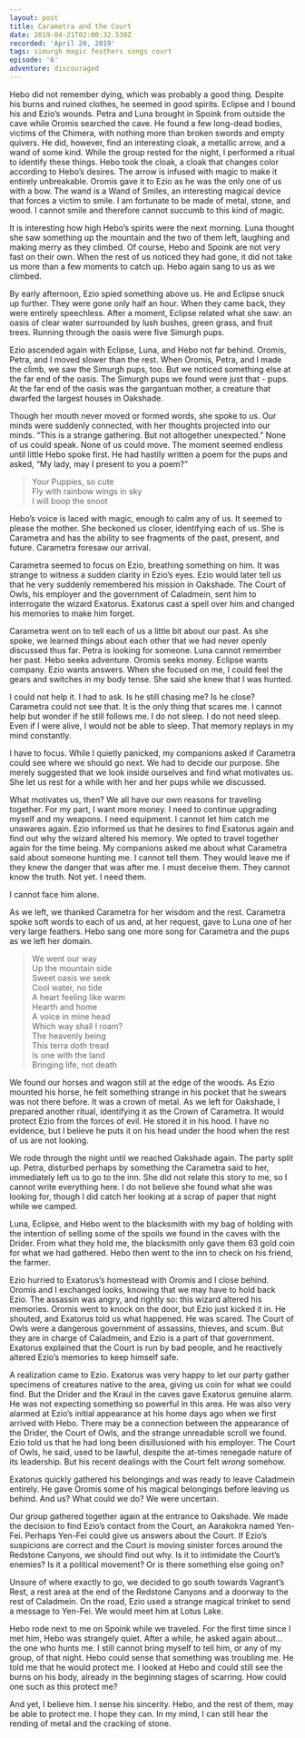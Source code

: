 ```yaml
---
layout: post
title: Carametra and the Court
date: 2019-04-21T02:00:32.530Z
recorded: 'April 20, 2019'
tags: simurgh magic feathers songs court
episode: '6'
adventure: discouraged
---
```

Hebo did not remember dying, which was probably a good thing. Despite his burns and ruined clothes, he seemed in good spirits. Eclipse and I bound his and Ezio’s wounds. Petra and Luna brought in Spoink from outside the cave while Oromis searched the cave. He found a few long-dead bodies, victims of the Chimera, with nothing more than broken swords and empty quivers. He did, however, find an interesting cloak, a metallic arrow, and a wand of some kind. While the group rested for the night, I performed a ritual to identify these things. Hebo took the cloak, a cloak that changes color according to Hebo’s desires. The arrow is infused with magic to make it entirely unbreakable. Oromis gave it to Ezio as he was the only one of us with a bow. The wand is a Wand of Smiles, an interesting magical device that forces a victim to smile. I am fortunate to be made of metal, stone, and wood. I cannot smile and therefore cannot succumb to this kind of magic.

It is interesting how high Hebo’s spirits were the next morning. Luna thought she saw something up the mountain and the two of them left, laughing and making merry as they climbed. Of course, Hebo and Spoink are not very fast on their own. When the rest of us noticed they had gone, it did not take us more than a few moments to catch up. Hebo again sang to us as we climbed.

By early afternoon, Ezio spied something above us. He and Eclipse snuck up further. They were gone only half an hour. When they came back, they were entirely speechless. After a moment, Eclipse related what she saw: an oasis of clear water surrounded by lush bushes, green grass, and fruit trees. Running through the oasis were five Simurgh pups.

Ezio ascended again with Eclipse, Luna, and Hebo not far behind. Oromis, Petra, and I moved slower than the rest. When Oromis, Petra, and I made the climb, we saw the Simurgh pups, too. But we noticed something else at the far end of the oasis. The Simurgh pups we found were just that - pups. At the far end of the oasis was the gargantuan mother, a creature that dwarfed the largest houses in Oakshade. 

Though her mouth never moved or formed words, she spoke to us. Our minds were suddenly connected, with her thoughts projected into our minds. “This is a strange gathering. But not altogether unexpected.” None of us could speak. None of us could move. The moment seemed endless until little Hebo spoke first. He had hastily written a poem for the pups and asked, “My lady, may I present to you a poem?”

> Your Puppies, so cute<br>
> Fly with rainbow wings in sky<br>
> I will boop the snoot

Hebo’s voice is laced with magic, enough to calm any of us. It seemed to please the mother. She beckoned us closer, identifying each of us. She is Carametra and has the ability to see fragments of the past, present, and future. Carametra foresaw our arrival.

Carametra seemed to focus on Ezio, breathing something on him. It was strange to witness a sudden clarity in Ezio’s eyes. Ezio would later tell us that he very suddenly remembered his mission in Oakshade. The Court of Owls, his employer and the government of Caladmein, sent him to interrogate the wizard Exatorus. Exatorus cast a spell over him and changed his memories to make him forget. 

Carametra went on to tell each of us a little bit about our past. As she spoke, we learned things about each other that we had never openly discussed thus far. Petra is looking for someone. Luna cannot remember her past. Hebo seeks adventure. Oromis seeks money. Eclipse wants company. Ezio wants answers. When she focused on me, I could feel the gears and switches in my body tense. She said she knew that I was hunted.

I could not help it. I had to ask. Is he still chasing me? Is he close? Carametra could not see that. It is the only thing that scares me. I cannot help but wonder if he still follows me. I do not sleep. I do not need sleep. Even if I were alive, I would not be able to sleep. That memory replays in my mind constantly.

I have to focus. While I quietly panicked, my companions asked if Carametra could see where we should go next. We had to decide our purpose. She merely suggested that we look inside ourselves and find what motivates us. She let us rest for a while with her and her pups while we discussed. 

What motivates us, then? We all have our own reasons for traveling together. For my part, I want more money. I need to continue upgrading myself and my weapons. I need equipment. I cannot let him catch me unawares again. Ezio informed us that he desires to find Exatorus again and find out why the wizard altered his memory. We opted to travel together again for the time being. My companions asked me about what Carametra said about someone hunting me. I cannot tell them. They would leave me if they knew the danger that was after me. I must deceive them. They cannot know the truth. Not yet. I need them. 

I cannot face him alone.

As we left, we thanked Carametra for her wisdom and the rest. Carametra spoke soft words to each of us and, at her request, gave to Luna one of her very large feathers. Hebo sang one more song for Carametra and the pups as we left her domain.

> We went our way<br>
> Up the mountain side<br>
> Sweet oasis we seek<br>
> Cool water, no tide<br>
> A heart feeling like warm<br> 
> Hearth and home<br>
> A voice in mine head<br>
> Which way shall I roam?<br>
> The heavenly being<br>
> This terra doth tread<br>
> Is one with the land<br>
> Bringing life, not death

We found our horses and wagon still at the edge of the woods. As Ezio mounted his horse, he felt something strange in his pocket that he swears was not there before. It was a crown of metal. As we left for Oakshade, I prepared another ritual, identifying it as the Crown of Carametra. It would protect Ezio from the forces of evil. He stored it in his hood. I have no evidence, but I believe he puts it on his head under the hood when the rest of us are not looking.

We rode through the night until we reached Oakshade again. The party split up. Petra, disturbed perhaps by something the Carametra said to her, immediately left us to go to the inn. She did not relate this story to me, so I cannot write everything here. I do not believe she found what she was looking for, though I did catch her looking at a scrap of paper that night while we camped.

Luna, Eclipse, and Hebo went to the blacksmith with my bag of holding with the intention of selling some of the spoils we found in the caves with the Drider. From what they hold me, the blacksmith only gave them 63 gold coin for what we had gathered. Hebo then went to the inn to check on his friend, the farmer. 

Ezio hurried to Exatorus’s homestead with Oromis and I close behind. Oromis and I exchanged looks, knowing that we may have to hold back Ezio. The assassin was angry, and rightly so: this wizard altered his memories. Oromis went to knock on the door, but Ezio just kicked it in. He shouted, and Exatorus told us what happened. He was scared. The Court of Owls were a dangerous government of assassins, thieves, and scum. But they are in charge of Caladmein, and Ezio is a part of that government. Exatorus explained that the Court is run by bad people, and he reactively altered Ezio’s memories to keep himself safe. 

A realization came to Ezio. Exatorus was very happy to let our party gather specimens of creatures native to the area, giving us coin for what we could find. But the Drider and the Kraul in the caves gave Exatorus genuine alarm. He was not expecting something so powerful in this area. He was also very alarmed at Ezio’s initial appearance at his home days ago when we first arrived with Hebo. There may be a connection between the appearance of the Drider, the Court of Owls, and the strange unreadable scroll we found. Ezio told us that he had long been disillusioned with his employer. The Court of Owls, he said, used to be lawful, despite the at-times renegade nature of its leadership. But his recent dealings with the Court felt _wrong_ somehow.

Exatorus quickly gathered his belongings and was ready to leave Caladmein entirely. He gave Oromis some of his magical belongings before leaving us behind. And us? What could we do? We were uncertain. 

Our group gathered together again at the entrance to Oakshade. We made the decision to find Ezio’s contact from the Court, an Aarakokra named Yen-Fei. Perhaps Yen-Fei could give us answers about the Court. If Ezio’s suspicions are correct and the Court is moving sinister forces around the Redstone Canyons, we should find out why. Is it to intimidate the Court’s enemies? Is it a political movement? Or is there something else going on?

Unsure of where exactly to go, we decided to go south towards Vagrant’s Rest, a rest area at the end of the Redstone Canyons and a doorway to the rest of Caladmein. On the road, Ezio used a strange magical trinket to send a message to Yen-Fei. We would meet him at Lotus Lake.

Hebo rode next to me on Spoink while we traveled. For the first time since I met him, Hebo was strangely quiet. After a while, he asked again about... the one who hunts me. I still cannot bring myself to tell him, or any of my group, of that night. Hebo could sense that something was troubling me. He told me that he would protect me. I looked at Hebo and could still see the burns on his body, already in the beginning stages of scarring. How could one such as this protect me? 

And yet, I believe him. I sense his sincerity. Hebo, and the rest of them, may be able to protect me. I hope they can. In my mind, I can still hear the rending of metal and the cracking of stone.
